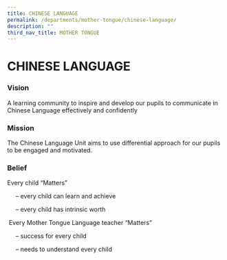 ```yaml
---
title: CHINESE LANGUAGE
permalink: /departments/mother-tongue/chinese-language/
description: ""
third_nav_title: MOTHER TONGUE
---
```

# CHINESE LANGUAGE

### Vision

A learning community to inspire and develop our pupils to communicate in Chinese Language effectively and confidently

### Mission

The Chinese Language Unit aims to use differential approach for our pupils to be engaged and motivated.

### Belief  

Every child “Matters”

     – every child can learn and achieve

     – every child has intrinsic worth
		 
 Every Mother Tongue Language teacher “Matters”

     – success for every child

     – needs to understand every child
